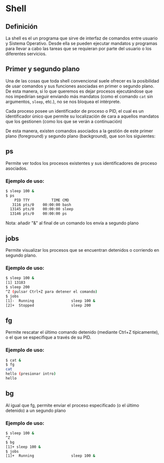 # Shell

## Definición

La shell es el un programa que sirve de interfaz de comandos entre usuario y Sistema Operativo. Desde ella se pueden ejecutar mandatos y programas para llevar a cabo las tareas que se requieran por parte del usuario o los diferentes servicios.&#x20;

## Primer y segundo plano

Una de las cosas que toda shell convencional suele ofrecer es la posibilidad de usar comandos y sus funciones asociadas en primer o segundo plano. De esta manera, si lo que queremos es dejar procesos ejecutándose que nos impedirían seguir enviando más mandatos (como el comando `cat` sin argumentos, `sleep`, etc.), no se nos bloquea el intérprete.

Cada proceso posee un identificador de proceso o PID, el cual es un identificador único que permite su localización de cara a aquellos mandatos que los gestionen (como los que se verán a continuación)

De esta manera, existen comandos asociados a la gestión de este primer plano (foreground) y segundo plano (background), que son los siguientes:

## ps

Permite ver todos los procesos existentes y sus identificadores de proceso asociados.

### Ejemplo de uso:

```bash
$ sleep 100 &
$ ps
    PID TTY          TIME CMD
   3116 pts/0    00:00:00 bash
  13145 pts/0    00:00:00 sleep
  13146 pts/0    00:00:00 ps
```

Nota: añadir "&" al final de un comando los envía a segundo plano

## jobs

Permite visualizar los procesos que se encuentran detenidos o corriendo en segundo plano.

### Ejemplo de uso:

```bash
$ sleep 100 &
[1] 13183
$ sleep 200
^Z (pulsar Ctrl+Z para detener el comando)
$ jobs
[1]-  Running                 sleep 100 &
[2]+  Stopped                 sleep 200
```

## fg

Permite rescatar el último comando detenido (mediante Ctrl+Z típicamente), o el que se especifique a través de su PID.

### Ejemplo de uso:

```bash
$ cat &
$ fg
cat
hello (presionar intro)
hello
```

## bg

Al igual que fg, permite enviar el proceso especificado (o el último detenido) a un segundo plano

### Ejemplo de uso:

```bash
$ sleep 100 &
^Z
$ bg
[1]+ sleep 100 &
$ jobs
[1]+  Running                 sleep 100 &
```
